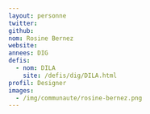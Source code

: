 ```yaml
---
layout: personne
twitter: 
github: 
nom: Rosine Bernez 
website: 
annees: DIG
defis: 
  - nom: DILA
    site: /defis/dig/DILA.html
profil: Designer
images:
  - /img/communaute/rosine-bernez.png
---
```

